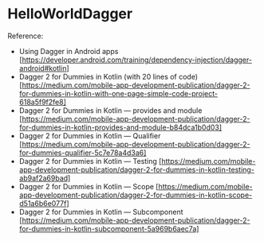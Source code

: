# HelloWorldDagger

Reference:
- Using Dagger in Android apps [https://developer.android.com/training/dependency-injection/dagger-android#kotlin]
- Dagger 2 for Dummies in Kotlin (with 20 lines of code) [https://medium.com/mobile-app-development-publication/dagger-2-for-dummies-in-kotlin-with-one-page-simple-code-project-618a5f9f2fe8]
- Dagger 2 for Dummies in Kotlin — provides and module [https://medium.com/mobile-app-development-publication/dagger-2-for-dummies-in-kotlin-provides-and-module-b84dca1b0d03]
- Dagger 2 for Dummies in Kotlin — Qualifier [https://medium.com/mobile-app-development-publication/dagger-2-for-dummies-qualifier-5c7e78a4d3a6]
- Dagger 2 for Dummies in Kotlin — Testing [https://medium.com/mobile-app-development-publication/dagger-2-for-dummies-in-kotlin-testing-ab9af2a69bad]
- Dagger 2 for Dummies in Kotlin — Scope [https://medium.com/mobile-app-development-publication/dagger-2-for-dummies-in-kotlin-scope-d51a6b6e077f]
- Dagger 2 for Dummies in Kotlin — Subcomponent [https://medium.com/mobile-app-development-publication/dagger-2-for-dummies-in-kotlin-subcomponent-5a969b6aec7a]
